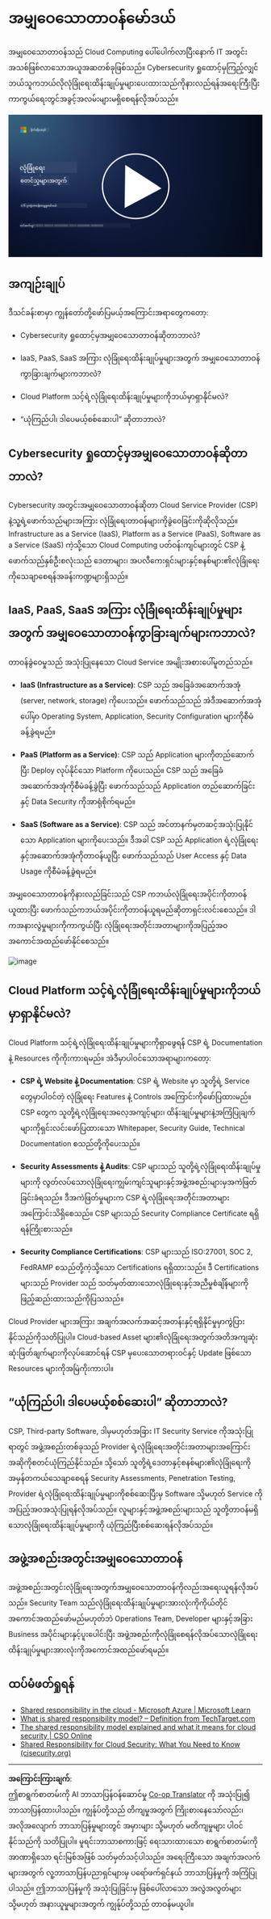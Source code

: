 <!--
CO_OP_TRANSLATOR_METADATA:
{
  "original_hash": "a48db640d80c786b928ca178c414f084",
  "translation_date": "2025-09-04T00:29:39+00:00",
  "source_file": "1.6 Shared responsibility model.md",
  "language_code": "my"
}
-->
# အမျှဝေသောတာဝန်မော်ဒယ်

အမျှဝေသောတာဝန်သည် Cloud Computing ပေါ်ပေါက်လာပြီးနောက် IT အတွင်းအသစ်ဖြစ်လာသောအယူအဆတစ်ခုဖြစ်သည်။ Cybersecurity ရှုထောင့်မှကြည့်လျှင် ဘယ်သူကဘယ်လိုလုံခြုံရေးထိန်းချုပ်မှုများပေးထားသည်ကိုနားလည်ရန်အရေးကြီးပြီး ကာကွယ်ရေးတွင်အခွင့်အလမ်းများမရှိစေရန်လိုအပ်သည်။

[![Watch the video](../../translated_images/1-6_placeholder.e5f314ee81b946d2e99745a3aa36e96432cc432ceaf4b20df35aa84d62ce2408.my.png)](https://learn-video.azurefd.net/vod/player?id=20bf114b-e90d-428e-ae62-81aa9e9a7175)

## အကျဉ်းချုပ်

ဒီသင်ခန်းစာမှာ ကျွန်တော်တို့ဖော်ပြမယ့်အကြောင်းအရာတွေကတော့:

 - Cybersecurity ရှုထောင့်မှအမျှဝေသောတာဝန်ဆိုတာဘာလဲ?

 - IaaS, PaaS, SaaS အကြား လုံခြုံရေးထိန်းချုပ်မှုများအတွက် 
   အမျှဝေသောတာဝန်ကွာခြားချက်များကဘာလဲ?

 - Cloud Platform သင့်ရဲ့လုံခြုံရေးထိန်းချုပ်မှုများကိုဘယ်မှာရှာနိုင်မလဲ?

 - “ယုံကြည်ပါ၊ ဒါပေမယ့်စစ်ဆေးပါ” ဆိုတာဘာလဲ?

## Cybersecurity ရှုထောင့်မှအမျှဝေသောတာဝန်ဆိုတာဘာလဲ?

Cybersecurity အတွင်းအမျှဝေသောတာဝန်ဆိုတာ Cloud Service Provider (CSP) နဲ့သူ့ရဲ့ဖောက်သည်များအကြား လုံခြုံရေးတာဝန်များကိုခွဲဝေခြင်းကိုဆိုလိုသည်။ Infrastructure as a Service (IaaS), Platform as a Service (PaaS), Software as a Service (SaaS) ကဲ့သို့သော Cloud Computing ပတ်ဝန်းကျင်များတွင် CSP နဲ့ဖောက်သည်နှစ်ဦးစလုံးသည် ဒေတာများ၊ အပလီကေးရှင်းများနှင့်စနစ်များ၏လုံခြုံရေးကိုသေချာစေရန်အခန်းကဏ္ဍများရှိသည်။

## IaaS, PaaS, SaaS အကြား လုံခြုံရေးထိန်းချုပ်မှုများအတွက် အမျှဝေသောတာဝန်ကွာခြားချက်များကဘာလဲ?

တာဝန်ခွဲဝေမှုသည် အသုံးပြုနေသော Cloud Service အမျိုးအစားပေါ်မူတည်သည်။

 - **IaaS (Infrastructure as a Service)**: CSP သည် အခြေခံအဆောက်အအုံ (server, network, storage) ကိုပေးသည်။ ဖောက်သည်သည် အဲဒီအဆောက်အအုံပေါ်မှာ Operating System, Application, Security Configuration များကိုစီမံခန့်ခွဲရမည်။

 - **PaaS (Platform as a Service)**: CSP သည် Application များကိုတည်ဆောက်ပြီး Deploy လုပ်နိုင်သော Platform ကိုပေးသည်။ CSP သည် အခြေခံအဆောက်အအုံကိုစီမံခန့်ခွဲပြီး ဖောက်သည်သည် Application တည်ဆောက်ခြင်းနှင့် Data Security ကိုအာရုံစိုက်ရမည်။

 - **SaaS (Software as a Service)**: CSP သည် အင်တာနက်မှတဆင့်အသုံးပြုနိုင်သော Application များကိုပေးသည်။ ဒီအခါ CSP သည် Application ရဲ့လုံခြုံရေးနှင့်အဆောက်အအုံကိုတာဝန်ယူပြီး ဖောက်သည်သည် User Access နှင့် Data Usage ကိုစီမံခန့်ခွဲရမည်။

အမျှဝေသောတာဝန်ကိုနားလည်ခြင်းသည် CSP ကဘယ်လုံခြုံရေးအပိုင်းကိုတာဝန်ယူထားပြီး ဖောက်သည်ကဘယ်အပိုင်းကိုတာဝန်ယူရမည်ဆိုတာရှင်းလင်းစေသည်။ ဒါကအနားလွဲမှုများကိုကာကွယ်ပြီး လုံခြုံရေးအတိုင်းအတာများကိုအပြည့်အဝအကောင်အထည်ဖော်နိုင်စေသည်။

![image](https://github.com/microsoft/Security-101/assets/139931591/7229a633-ec03-44d3-aa74-6c9810f5c47b)

## Cloud Platform သင့်ရဲ့လုံခြုံရေးထိန်းချုပ်မှုများကိုဘယ်မှာရှာနိုင်မလဲ?

Cloud Platform သင့်ရဲ့လုံခြုံရေးထိန်းချုပ်မှုများကိုရှာဖွေရန် CSP ရဲ့ Documentation နဲ့ Resources ကိုကိုးကားရမည်။ အဲဒီမှာပါဝင်သောအရာများကတော့:

 - **CSP ရဲ့ Website နဲ့ Documentation**: CSP ရဲ့ Website မှာ သူတို့ရဲ့ Service တွေမှာပါဝင်တဲ့ လုံခြုံရေး Features နဲ့ Controls အကြောင်းကိုဖော်ပြထားမည်။ CSP တွေက သူတို့ရဲ့လုံခြုံရေးအလေ့အကျင့်များ၊ ထိန်းချုပ်မှုများနဲ့အကြံပြုချက်များကိုရှင်းလင်းဖော်ပြထားသော Whitepaper, Security Guide, Technical Documentation စသည်တို့ကိုပေးသည်။

 - **Security Assessments နဲ့ Audits**: CSP များသည် သူတို့ရဲ့လုံခြုံရေးထိန်းချုပ်မှုများကို လွတ်လပ်သောလုံခြုံရေးကျွမ်းကျင်သူများနှင့်အဖွဲ့အစည်းများမှအကဲဖြတ်ခြင်းခံရသည်။ ဒီအကဲဖြတ်မှုများက CSP ရဲ့လုံခြုံရေးအတိုင်းအတာများအကြောင်းသိရှိစေသည်။ CSP များသည် Security Compliance Certificate ရရှိရန်ကြိုးစားသည်။

 - **Security Compliance Certifications**: CSP များသည် ISO:27001, SOC 2, FedRAMP စသည်တို့ကဲ့သို့သော Certifications ရရှိထားသည်။ ဒီ Certifications များသည် Provider သည် သတ်မှတ်ထားသောလုံခြုံရေးနှင့်အညီမှုစံချိန်များကိုဖြည့်ဆည်းထားသည်ကိုပြသသည်။

Cloud Provider များအကြား အချက်အလက်အဆင့်အတန်းနှင့်ရရှိနိုင်မှုမှာကွဲပြားနိုင်သည်ကိုသတိပြုပါ။ Cloud-based Asset များ၏လုံခြုံရေးအတွက်အတိအကျဆုံးဆုံးဖြတ်ချက်များကိုလုပ်ဆောင်ရန် CSP မှပေးသောတရားဝင်နှင့် Update ဖြစ်သော Resources များကိုအမြဲကိုးကားပါ။

## “ယုံကြည်ပါ၊ ဒါပေမယ့်စစ်ဆေးပါ” ဆိုတာဘာလဲ?

CSP, Third-party Software, ဒါမှမဟုတ်အခြား IT Security Service ကိုအသုံးပြုရာတွင် အဖွဲ့အစည်းတစ်ခုသည် Provider ရဲ့လုံခြုံရေးအတိုင်းအတာများအကြောင်းအဆိုကိုစတင်ယုံကြည်နိုင်သည်။ သို့သော် သူတို့ရဲ့ဒေတာနှင့်စနစ်များ၏လုံခြုံရေးကိုအမှန်တကယ်သေချာစေရန် Security Assessments, Penetration Testing, Provider ရဲ့လုံခြုံရေးထိန်းချုပ်မှုများကိုစစ်ဆေးပြီးမှ Software သို့မဟုတ် Service ကိုအပြည့်အဝအသုံးပြုရန်လိုအပ်သည်။ လူများနှင့်အဖွဲ့အစည်းများသည် သူတို့တာဝန်မရှိသောလုံခြုံရေးထိန်းချုပ်မှုများကို ယုံကြည်ပြီးစစ်ဆေးရန်လိုအပ်သည်။

## အဖွဲ့အစည်းအတွင်းအမျှဝေသောတာဝန်

အဖွဲ့အစည်းအတွင်းလုံခြုံရေးအတွက်အမျှဝေသောတာဝန်ကိုလည်းအရေးယူရန်လိုအပ်သည်။ Security Team သည်လုံခြုံရေးထိန်းချုပ်မှုများအားလုံးကိုကိုယ်တိုင်အကောင်အထည်ဖော်မည်မဟုတ်ဘဲ Operations Team, Developer များနှင့်အခြား Business အပိုင်းများနှင့်ပူးပေါင်းပြီး အဖွဲ့အစည်းကိုလုံခြုံစေရန်လိုအပ်သောလုံခြုံရေးထိန်းချုပ်မှုများအားလုံးကိုအကောင်အထည်ဖော်ရမည်။

## ထပ်မံဖတ်ရှုရန်
- [Shared responsibility in the cloud - Microsoft Azure | Microsoft Learn](https://learn.microsoft.com/azure/security/fundamentals/shared-responsibility?WT.mc_id=academic-96948-sayoung)
- [What is shared responsibility model? – Definition from TechTarget.com](https://www.techtarget.com/searchcloudcomputing/definition/shared-responsibility-model)
- [The shared responsibility model explained and what it means for cloud security | CSO Online](https://www.csoonline.com/article/570779/the-shared-responsibility-model-explained-and-what-it-means-for-cloud-security.html)
- [Shared Responsibility for Cloud Security: What You Need to Know (cisecurity.org)](https://www.cisecurity.org/insights/blog/shared-responsibility-cloud-security-what-you-need-to-know)

---

**အကြောင်းကြားချက်**:  
ဤစာရွက်စာတမ်းကို AI ဘာသာပြန်ဝန်ဆောင်မှု [Co-op Translator](https://github.com/Azure/co-op-translator) ကို အသုံးပြု၍ ဘာသာပြန်ထားပါသည်။ ကျွန်ုပ်တို့သည် တိကျမှုအတွက် ကြိုးစားနေသော်လည်း၊ အလိုအလျောက် ဘာသာပြန်မှုများတွင် အမှားများ သို့မဟုတ် မတိကျမှုများ ပါဝင်နိုင်သည်ကို သတိပြုပါ။ မူရင်းဘာသာစကားဖြင့် ရေးသားထားသော စာရွက်စာတမ်းကို အာဏာရှိသော ရင်းမြစ်အဖြစ် သတ်မှတ်သင့်ပါသည်။ အရေးကြီးသော အချက်အလက်များအတွက် လူ့ဘာသာပြန်ပညာရှင်များမှ ပရော်ဖက်ရှင်နယ် ဘာသာပြန်မှုကို အကြံပြုပါသည်။ ဤဘာသာပြန်မှုကို အသုံးပြုခြင်းမှ ဖြစ်ပေါ်လာသော အလွဲအလွတ်များ သို့မဟုတ် အနားယူမှုများအတွက် ကျွန်ုပ်တို့သည် တာဝန်မယူပါ။